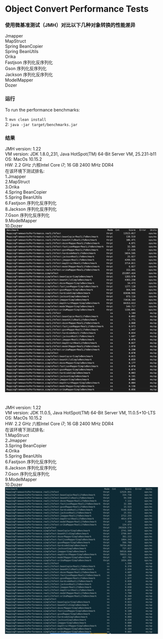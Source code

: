 # Object Convert Performance Tests

### 使用微基准测试（JMH）对比以下几种对象转换的性能差异
Jmapper  
MapStruct  
Spring BeanCopier  
Spring BeanUtils  
Orika  
Fastjson 序列化反序列化  
Gson 序列化反序列化  
Jackson 序列化反序列化  
ModelMapper  
Dozer  

### 运行

 To run the performance benchmarks:

1: `mvn clean install`   
2: `java -jar target/benchmarks.jar`

### 结果

JMH version: 1.22  
VM version: JDK 1.8.0_231, Java HotSpot(TM) 64-Bit Server VM, 25.231-b11  
OS: MacOs 10.15.2  
HW: 2.2 GHz 六核Intel Core i7; 16 GB 2400 MHz DDR4   
在该环境下测试排名:  
1.Jmapper  
2.MapStruct  
3.Orika  
4.Spring BeanCopier  
5.Spring BeanUtils  
6.Fastjson 序列化反序列化  
8.Jackson 序列化反序列化  
7.Gson 序列化反序列化  
9.ModelMapper  
10.Dozer  
![image](https://github.com/HolidieJacqueline/ObjectConvertPerformanceTests/blob/master/image/20200116185208_java8.jpg)  
#  
JMH version: 1.22  
VM version: JDK 11.0.5, Java HotSpot(TM) 64-Bit Server VM, 11.0.5+10-LTS  
OS: MacOs 10.15.2  
HW: 2.2 GHz 六核Intel Core i7; 16 GB 2400 MHz DDR4   
在该环境下测试排名:  
1.MapStruct  
2.Jmapper  
3.Spring BeanCopier  
4.Orika  
5.Spring BeanUtils  
6.Fastjson 序列化反序列化  
8.Jackson 序列化反序列化  
7.Gson 序列化反序列化  
9.ModelMapper  
10.Dozer  
![image](https://github.com/HolidieJacqueline/ObjectConvertPerformanceTests/blob/master/image/20200116184722_java11.jpg)


